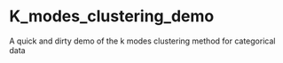 # K_modes_clustering_demo
A quick and dirty demo of the k modes clustering method for categorical data
